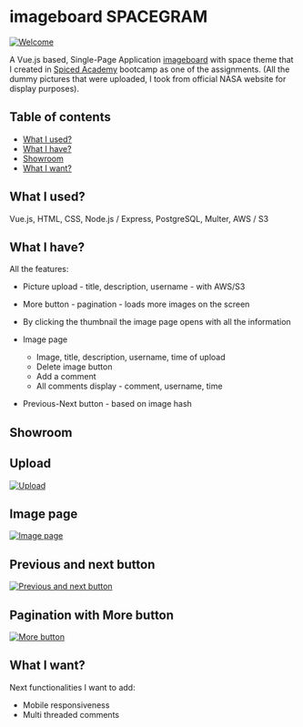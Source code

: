 # imageboard SPACEGRAM

[![Welcome](/public/all.gif)](/public/all.gif)

A Vue.js based, Single-Page Application [imageboard](https://medium.com/praytellagency/chanthropology-the-japanese-origins-of-imageboard-culture-60ffb3f5ff15) with space theme that I created in [Spiced Academy](https://www.spiced-academy.com/) bootcamp as one of the assignments.
(All the dummy pictures that were uploaded, I took from official NASA website for display purposes).

## Table of contents

-   [What I used?](#what-i-used)
-   [What I have?](#what-i-have)
-   [Showroom](#showroom)
-   [What I want?](#what-i-want)

## What I used? <a name="what-i-used"></a>

Vue.js, HTML, CSS, Node.js / Express, PostgreSQL, Multer, AWS / S3

## What I have? <a name="what-i-have"></a>

All the features:

-   Picture upload - title, description, username - with AWS/S3
-   More button - pagination - loads more images on the screen
-   By clicking the thumbnail the image page opens with all the information
-   Image page

    -   Image, title, description, username, time of upload
    -   Delete image button
    -   Add a comment
    -   All comments display - comment, username, time

*   Previous-Next button - based on image hash

## <a name="showroom"></a>Showroom

## Upload

[![Upload](https://i.gyazo.com/8255e0a39912556d264a3366ed234ae5.gif)](https://gyazo.com/8255e0a39912556d264a3366ed234ae5)

## Image page

[![Image page](https://i.gyazo.com/5f323fe12bad512c4a38de86c7f1898a.png)](https://gyazo.com/5f323fe12bad512c4a38de86c7f1898a)

## Previous and next button

[![Previous and next button](https://i.gyazo.com/b7073167a8c6c709f71246d05836b53f.gif)](https://gyazo.com/b7073167a8c6c709f71246d05836b53f)

## Pagination with More button

[![More button](https://i.gyazo.com/bd0e0fba05cce8e603f5c8484efe6715.gif)](https://gyazo.com/bd0e0fba05cce8e603f5c8484efe6715)

## <a name="what-i-want"></a>What I want?

Next functionalities I want to add:

-   Mobile responsiveness
-   Multi threaded comments

